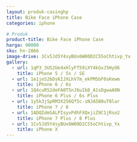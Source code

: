 ```yaml
---
layout: produk-casinghp
title: Bike Face iPhone Case
categories: iphone

# Produk
product-title: Bike Face iPhone Case
harga: 90000
sku: hn-2866
image-drive: 1Cv5Jd5Y4syBUx6W00D2C55oChtivp_Yx
gallery:
  - url: 1qP3_3US2Ue4xHlyFT59iXY4kGxJ5HyO6
    title: iPhone 5 / 5s / SE
  - url: 1e1jeS2bDsKIJXLhV7m_ekPM5bF0sKewm
    title: iPhone 6 / 6s
  - url: 1Q4cuR52deFA0T5nJ6uIb8_A1sDgwaA0N
    title: iPhone 6 Plus / 6s Plus
  - url: 1y5k3jSpRM3X256Qf5c-sNJA5B0uT0lar
    title: iPhone 7 / 8
  - url: 1ADQIdmSALPIsyvPdhFXQxjiZ9C1jRso2
    title: iPhone 7 Plus / 8 Plus
  - url: 1Cv5Jd5Y4syBUx6W00D2C55oChtivp_Yx
    title: iPhone X
---
```

